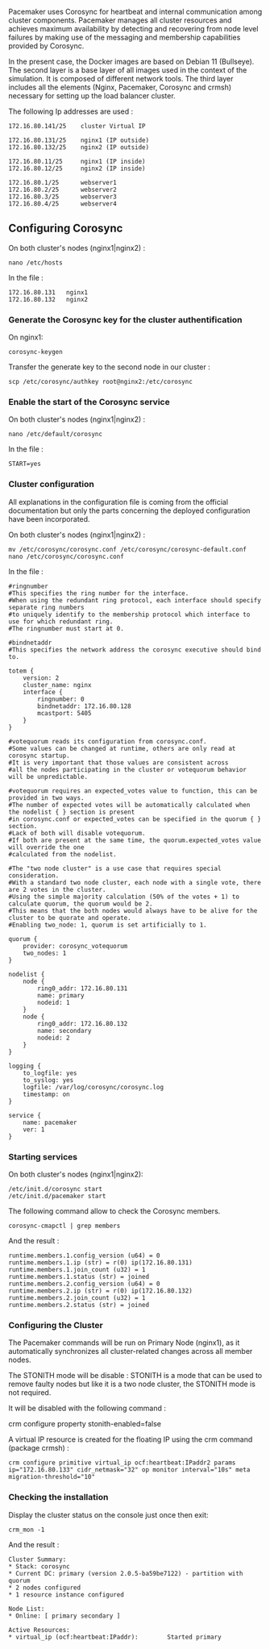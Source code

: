 Pacemaker uses Corosync for heartbeat and internal communication among cluster components. 
Pacemaker manages all cluster resources and achieves maximum availability by detecting and recovering from node level failures 
by making use of the messaging and membership capabilities provided by Corosync.

In the present case, the Docker images are based on Debian 11 (Bullseye).
The second layer is a base layer of all images used in the context of the simulation. It is composed of different network tools.
The third layer includes all the elements (Nginx, Pacemaker, Corosync and crmsh) necessary for setting up the load balancer cluster.

The following Ip addresses are used :

    172.16.80.141/25 	cluster Virtual IP

    172.16.80.131/25 	nginx1 (IP outside)
    172.16.80.132/25 	nginx2 (IP outside)

    172.16.80.11/25		nginx1 (IP inside)
    172.16.80.12/25		nginx2 (IP inside)

    172.16.80.1/25 		webserver1
    172.16.80.2/25		webserver2
    172.16.80.3/25	    webserver3
    172.16.80.4/25		webserver4

## Configuring Corosync

On both cluster's nodes (nginx1|nginx2) :

    nano /etc/hosts

In the file :

    172.16.80.131	nginx1
    172.16.80.132	nginx2

### Generate the Corosync key for the cluster authentification

On nginx1:
    
    corosync-keygen

Transfer the generate key to the second node in our cluster :

    scp /etc/corosync/authkey root@nginx2:/etc/corosync

### Enable the start of the Corosync service

On both cluster's nodes (nginx1|nginx2) :

    nano /etc/default/corosync

In the file :

    START=yes

### Cluster configuration

All explanations in the configuration file is coming from the official documentation but only the parts concerning the deployed configuration have been incorporated.

On both cluster's nodes (nginx1|nginx2) :

    mv /etc/corosync/corosync.conf /etc/corosync/corosync-default.conf
    nano /etc/corosync/corosync.conf

In the file :

    #ringnumber
    #This specifies the ring number for the interface. 
    #When using the redundant ring protocol, each interface should specify separate ring numbers 
    #to uniquely identify to the membership protocol which interface to use for which redundant ring. 
    #The ringnumber must start at 0.

    #bindnetaddr
    #This specifies the network address the corosync executive should bind to.

    totem {
        version: 2
        cluster_name: nginx
        interface {
            ringnumber: 0
            bindnetaddr: 172.16.80.128
            mcastport: 5405
        }
    }

    #votequorum reads its configuration from corosync.conf. 
    #Some values can be changed at runtime, others are only read at corosync startup. 
    #It is very important that those values are consistent across 
    #all the nodes participating in the cluster or votequorum behavior will be unpredictable.

    #votequorum requires an expected_votes value to function, this can be provided in two ways. 
    #The number of expected votes will be automatically calculated when the nodelist { } section is present 
    #in corosync.conf or expected_votes can be specified in the quorum { } section. 
    #Lack of both will disable votequorum. 
    #If both are present at the same time, the quorum.expected_votes value will override the one 
    #calculated from the nodelist. 

    #The "two node cluster" is a use case that requires special consideration. 
    #With a standard two node cluster, each node with a single vote, there are 2 votes in the cluster. 
    #Using the simple majority calculation (50% of the votes + 1) to calculate quorum, the quorum would be 2. 
    #This means that the both nodes would always have to be alive for the cluster to be quorate and operate.
    #Enabling two_node: 1, quorum is set artificially to 1. 

    quorum {
        provider: corosync_votequorum
        two_nodes: 1
    }

    nodelist {
        node {
            ring0_addr: 172.16.80.131
            name: primary
            nodeid: 1
        }
        node {
            ring0_addr: 172.16.80.132
            name: secondary
            nodeid: 2
        }
    }

    logging {
        to_logfile: yes
        to_syslog: yes
        logfile: /var/log/corosync/corosync.log
        timestamp: on
    }

    service {
        name: pacemaker
        ver: 1
    }

### Starting services

On both cluster's nodes (nginx1|nginx2):

    /etc/init.d/corosync start
    /etc/init.d/pacemaker start

The following command allow to check the Corosync members.

    corosync-cmapctl | grep members

And the result :

    runtime.members.1.config_version (u64) = 0
    runtime.members.1.ip (str) = r(0) ip(172.16.80.131)
    runtime.members.1.join_count (u32) = 1
    runtime.members.1.status (str) = joined
    runtime.members.2.config_version (u64) = 0
    runtime.members.2.ip (str) = r(0) ip(172.16.80.132)
    runtime.members.2.join_count (u32) = 1
    runtime.members.2.status (str) = joined

### Configuring the Cluster

The Pacemaker commands will be run on Primary Node (nginx1), as it automatically synchronizes all cluster-related changes across all member nodes.

The STONITH mode will be disable : STONITH is a mode that can be used to remove faulty nodes but like it is a two node cluster, the STONITH mode is not required.

It will be disabled with the following command :

crm configure property stonith-enabled=false

A virtual IP resource is created for the floating IP using the crm command (package crmsh) :

    crm configure primitive virtual_ip ocf:heartbeat:IPaddr2 params ip="172.16.80.133" cidr_netmask="32" op monitor interval="10s" meta migration-threshold="10"

### Checking the installation

Display the cluster status on the console just once then exit: 

    crm_mon -1

And the result :

    Cluster Summary:
    * Stack: corosync
    * Current DC: primary (version 2.0.5-ba59be7122) - partition with quorum
    * 2 nodes configured
    * 1 resource instance configured

    Node List:
    * Online: [ primary secondary ]

    Active Resources:
    * virtual_ip (ocf:heartbeat:IPaddr):		Started primary